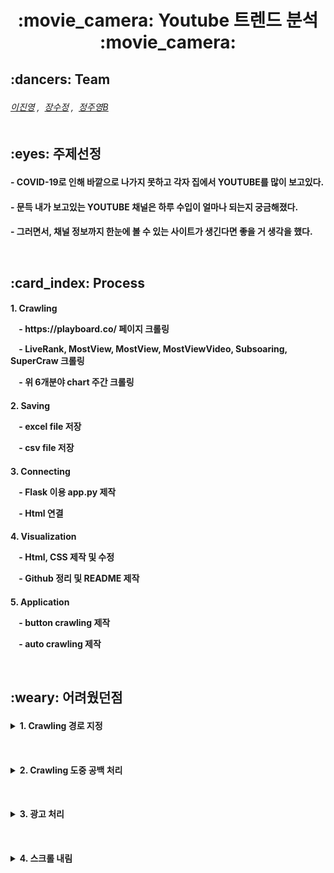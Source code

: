 <h1 align='center'>:movie_camera: Youtube 트렌드 분석 :movie_camera:
<br>
<h2> :dancers: Team</p>
<h4> <a href = "https://github.com/dlwlsdudo1"><h6>이진영</a></details>&nbsp;,&nbsp;
<a href = "https://github.com/sujeong-jang-creator">장수정</a></details>&nbsp;,&nbsp;
<a href = "https://github.com/rnaqpddl123">정주영B </a></details>
<br><br>
<h2> :eyes: 주제선정</p>
<h4> - COVID-19로 인해 바깥으로 나가지 못하고 각자 집에서 YOUTUBE를 많이 보고있다. </p>
<h4> - 문득 내가 보고있는 YOUTUBE 채널은 하루 수입이 얼마나 되는지 궁금해졌다. </p>
<h4> - 그러면서, 채널 정보까지 한눈에 볼 수 있는 사이트가 생긴다면 좋을 거 생각을 했다. </p>
<br>  
<h2> :card_index: Process</h2>
<h4> 1. Crawling </p>
&nbsp;&nbsp;&nbsp; - https://playboard.co/ 페이지 크롤링</p>
&nbsp;&nbsp;&nbsp; - LiveRank, MostView, MostView, MostViewVideo, Subsoaring, SuperCraw 크롤링</p>
&nbsp;&nbsp;&nbsp; - 위 6개분야 chart 주간 크롤링</p>
<h4> 2. Saving </p>
&nbsp;&nbsp;&nbsp; - excel file 저장</p>
&nbsp;&nbsp;&nbsp; - csv file 저장</p>
<h4> 3. Connecting </p>
&nbsp;&nbsp;&nbsp; - Flask 이용 app.py 제작</p>
&nbsp;&nbsp;&nbsp; - Html 연결</p>
<h4> 4. Visualization </p>
&nbsp;&nbsp;&nbsp; - Html, CSS 제작 및 수정</p>
&nbsp;&nbsp;&nbsp; - Github 정리 및 README 제작</p>
<h4> 5. Application </p>
&nbsp;&nbsp;&nbsp; - button crawling 제작</p>
&nbsp;&nbsp;&nbsp; - auto crawling 제작</p>
<br>
<h2> :weary: 어려웠던점 </p>
<h4><details><summary> 1. Crawling 경로 지정 </p></summary>
<h4>&nbsp;&nbsp;&nbsp; 참고사이트 : https://www.selenium.dev/documentation/ko/webdriver/locating_elements/
<br><br>
<img src="https://github.com/Sparkling-data/Youtube/blob/86ef2fe8a3d512acc215b966ba85fcfa5bcb164f/images/find%EC%98%88%EC%8B%9C.JPG" />
<br>
<h4>&nbsp;&nbsp;&nbsp; : find 종류별 사용을 잘 알지 못하여 어려움을 겪었다. 그러나 지금은 어느정도 사용 가능하다!! </p></details>
<br>

<h4><details><summary> 2. Crawling 도중 공백 처리 </p></summary>
<br>
<img src="https://github.com/Sparkling-data/Youtube/blob/86ef2fe8a3d512acc215b966ba85fcfa5bcb164f/images/none%EC%B2%98%EB%A6%AC.jpg" />
<br>
<h4>&nbsp;&nbsp;&nbsp; :  Crawling 도중 공백이 나오면 정지 된다. 공백을 처리하는데 많은 시간을 들였다. </p></details>
<br>
  
<h4><details><summary> 3. 광고 처리 </p></summary>
<br>
<img src="https://github.com/Sparkling-data/Youtube/blob/86ef2fe8a3d512acc215b966ba85fcfa5bcb164f/images/%EA%B4%91%EA%B3%A0.JPG" />
<img src="https://github.com/Sparkling-data/Youtube/blob/86ef2fe8a3d512acc215b966ba85fcfa5bcb164f/images/text%EC%84%A4%EB%AA%851.jpg" />
<img src="https://github.com/Sparkling-data/Youtube/blob/86ef2fe8a3d512acc215b966ba85fcfa5bcb164f/images/text%EC%84%A4%EB%AA%852.jpg" /></details> 
<br>

<h4><details><summary> 4. 스크롤 내림 </p></summary> 
<br>
<img src="https://github.com/Sparkling-data/Youtube/blob/86ef2fe8a3d512acc215b966ba85fcfa5bcb164f/images/%EB%A1%9C%EB%94%A9%EC%84%A4%EB%AA%85.jpg" />
<img src="https://github.com/Sparkling-data/Youtube/blob/86ef2fe8a3d512acc215b966ba85fcfa5bcb164f/images/text%EC%84%A4%EB%AA%852.jpg" /></details>
<br>
